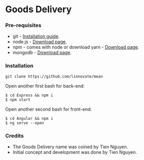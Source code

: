 # Goods Delivery
### Pre-requisites
* git - [Installation guide](https://git-scm.com/book/en/v2/Getting-Started-Installing-Git).
* node.js - [Download page](https://nodejs.org/en/download/).
* npm - comes with node or download yarn - [Download page](https://yarnpkg.com/lang/en/docs/install).
* mongodb - [Download page](https://www.mongodb.com/download-center/community).

### Installation 
``` 
git clone https://github.com/linnovate/mean
``` 
Open another first bash for back-end:
``` 
$ cd Express && npm i
$ npm start
``` 
Open another second bash for front-end:
``` 
$ cd Angular && npm i
$ ng serve --open
``` 

### Credits 
- The Goods Delivery name was coined by Tien Nguyen.
- Initial concept and development was done by Tien Nguyen.
